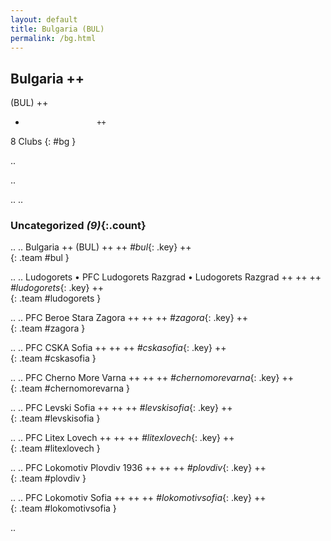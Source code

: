 ```yaml
---
layout: default
title: Bulgaria (BUL)
permalink: /bg.html
---
```



## Bulgaria   ++
(BUL)  ++
-                     ++
8 Clubs
{: #bg }


.. 




.. 




.. 
.. 


### Uncategorized _(9)_{:.count}


..
..
Bulgaria  ++
 (BUL) ++
 ++
_#bul_{: .key} ++
<br>
{: .team #bul }

..
..
Ludogorets • PFC Ludogorets Razgrad • Ludogorets Razgrad  ++
 ++
 ++
_#ludogorets_{: .key} ++
<br>
{: .team #ludogorets }

..
..
PFC Beroe Stara Zagora  ++
 ++
 ++
_#zagora_{: .key} ++
<br>
{: .team #zagora }

..
..
PFC CSKA Sofia  ++
 ++
 ++
_#cskasofia_{: .key} ++
<br>
{: .team #cskasofia }

..
..
PFC Cherno More Varna  ++
 ++
 ++
_#chernomorevarna_{: .key} ++
<br>
{: .team #chernomorevarna }

..
..
PFC Levski Sofia  ++
 ++
 ++
_#levskisofia_{: .key} ++
<br>
{: .team #levskisofia }

..
..
PFC Litex Lovech  ++
 ++
 ++
_#litexlovech_{: .key} ++
<br>
{: .team #litexlovech }

..
..
PFC Lokomotiv Plovdiv 1936  ++
 ++
 ++
_#plovdiv_{: .key} ++
<br>
{: .team #plovdiv }

..
..
PFC Lokomotiv Sofia  ++
 ++
 ++
_#lokomotivsofia_{: .key} ++
<br>
{: .team #lokomotivsofia }




.. 
 
